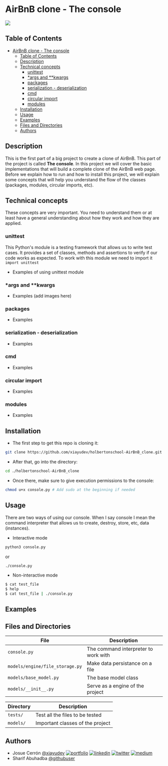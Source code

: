 # AirBnB clone - The console

![](https://res.cloudinary.com/djvwjnzxw/image/upload/v1688789698/airbnb-holberton_mx2ss7.png)
## Table of Contents

- [AirBnB clone - The console](#airbnb-clone---the-console)
  - [Table of Contents](#table-of-contents)
  - [Description](#description)
  - [Technical concepts](#technical-concepts)
    - [unittest](#unittest)
    - [\*args and \*\*kwargs](#args-and-kwargs)
    - [packages](#packages)
    - [serialization - deserialization](#serialization---deserialization)
    - [cmd](#cmd)
    - [circular import](#circular-import)
    - [modules](#modules)
  - [Installation](#installation)
  - [Usage](#usage)
  - [Examples](#examples)
  - [Files and Directories](#files-and-directories)
  - [Authors](#authors)

## Description

This is the first part of a big project to create a clone of AirBnB. This part of the project is called **The console**. In this project we will cover the basic implementations that will build a complete clone of the AirBnB web page. Before we explain how to run and how to install this project, we will explain some concepts that will help you understand the flow of the classes (packages, modules, circular imports, etc).

## Technical concepts

These concepts are very important. You need to understand them or at least have a general understanding about how they work and how they are applied.
### unittest
This Python's module is a testing framework that allows us to write test cases. It provides a set of classes, methods and assertions to verify if our code works as expected. To work with this module we need to import it `import unittest`
+ Examples of using unittest module

### *args and **kwargs
+ Examples (add images here)
### packages
+ Examples

### serialization - deserialization
+ Examples

### cmd
+ Examples
### circular import
+ Examples
### modules
+ Examples

## Installation
+ The first step to get this repo is cloning it:
```bash
git clone https://github.com/xiayudev/holbertonschool-AirBnB_clone.git
```
+ After that, go into the directory:
```bash
cd ./holbertonschool-AirBnB_clone
```
+ Once there, make sure to give execution permissions to the console:
```bash
chmod u+x console.py # Add sudo at the beginning if needed
```
## Usage
There are two ways of using our console. When I say console I mean the command interpreter that allows us to create, destroy, store, etc, data (instances).
+ Interactive mode
```bash
python3 console.py
```
or
```bash
./console.py
```
+ Non-interactive mode
```bash
$ cat test_file
$ help
$ cat test_file | ./console.py
```

## Examples

## Files and Directories
| File | Description |
| ------------ | ------------ |
| `console.py` | The command interpreter to work with |
| `models/engine/file_storage.py` | Make data persistance on a file|
| `models/base_model.py` | The base model class |
| `models/__init__.py` | Serve as a engine of the project |

| Directory | Description |
| ------------ | ------------ |
| `tests/` | Test all the files to be tested |
| `models/` | Important classes of the project |
## Authors

+ Josue Cerrón [@xiayudev](https://github.com/xiayudev)
[![portfolio](https://img.shields.io/badge/my_portfolio-000?style=for-the-badge&logo=ko-fi&logoColor=white)](https://xiayudevsportfoliov2.netlify.app/) [![linkedin](https://img.shields.io/badge/linkedin-0A66C2?style=for-the-badge&logo=linkedin&logoColor=white)](https://www.linkedin.com/in/jctuesta94/) [![twitter](https://img.shields.io/badge/twitter-1DA1F2?style=for-the-badge&logo=twitter&logoColor=white)](https://twitter.com/J7Jeo) [![medium](https://img.shields.io/badge/medium-000000?style=for-the-badge&logo=medium&logoColor=white)](https://medium.com/@josce7)
+ Sharif Abuhadba [@githubuser](https://github.com)